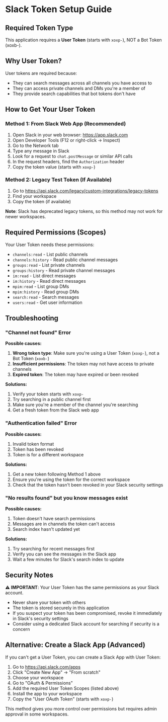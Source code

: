 # Slack Token Setup Guide

## Required Token Type

This application requires a **User Token** (starts with `xoxp-`), NOT a Bot Token (xoxb-).

## Why User Token?

User tokens are required because:
- They can search messages across all channels you have access to
- They can access private channels and DMs you're a member of
- They provide search capabilities that bot tokens don't have

## How to Get Your User Token

### Method 1: From Slack Web App (Recommended)

1. Open Slack in your web browser: https://app.slack.com
2. Open Developer Tools (F12 or right-click → Inspect)
3. Go to the Network tab
4. Type any message in Slack
5. Look for a request to `chat.postMessage` or similar API calls
6. In the request headers, find the `Authorization` header
7. Copy the token value (starts with `xoxp-`)

### Method 2: Legacy Test Token (If Available)

1. Go to https://api.slack.com/legacy/custom-integrations/legacy-tokens
2. Find your workspace
3. Copy the token (if available)

**Note**: Slack has deprecated legacy tokens, so this method may not work for newer workspaces.

## Required Permissions (Scopes)

Your User Token needs these permissions:
- `channels:read` - List public channels
- `channels:history` - Read public channel messages
- `groups:read` - List private channels
- `groups:history` - Read private channel messages
- `im:read` - List direct messages
- `im:history` - Read direct messages
- `mpim:read` - List group DMs
- `mpim:history` - Read group DMs
- `search:read` - Search messages
- `users:read` - Get user information

## Troubleshooting

### "Channel not found" Error

**Possible causes:**
1. **Wrong token type**: Make sure you're using a User Token (`xoxp-`), not a Bot Token (`xoxb-`)
2. **Insufficient permissions**: The token may not have access to private channels
3. **Expired token**: The token may have expired or been revoked

**Solutions:**
1. Verify your token starts with `xoxp-`
2. Try searching in a public channel first
3. Make sure you're a member of the channel you're searching
4. Get a fresh token from the Slack web app

### "Authentication failed" Error

**Possible causes:**
1. Invalid token format
2. Token has been revoked
3. Token is for a different workspace

**Solutions:**
1. Get a new token following Method 1 above
2. Ensure you're using the token for the correct workspace
3. Check that the token hasn't been revoked in your Slack security settings

### "No results found" but you know messages exist

**Possible causes:**
1. Token doesn't have search permissions
2. Messages are in channels the token can't access
3. Search index hasn't updated yet

**Solutions:**
1. Try searching for recent messages first
2. Verify you can see the messages in the Slack app
3. Wait a few minutes for Slack's search index to update

## Security Notes

⚠️ **IMPORTANT**: Your User Token has the same permissions as your Slack account. 

- Never share your token with others
- The token is stored securely in this application
- If you suspect your token has been compromised, revoke it immediately in Slack's security settings
- Consider using a dedicated Slack account for searching if security is a concern

## Alternative: Create a Slack App (Advanced)

If you can't get a User Token, you can create a Slack App with User Token:

1. Go to https://api.slack.com/apps
2. Click "Create New App" → "From scratch"
3. Choose your workspace
4. Go to "OAuth & Permissions"
5. Add the required User Token Scopes (listed above)
6. Install the app to your workspace
7. Copy the "User OAuth Token" (starts with `xoxp-`)

This method gives you more control over permissions but requires admin approval in some workspaces.